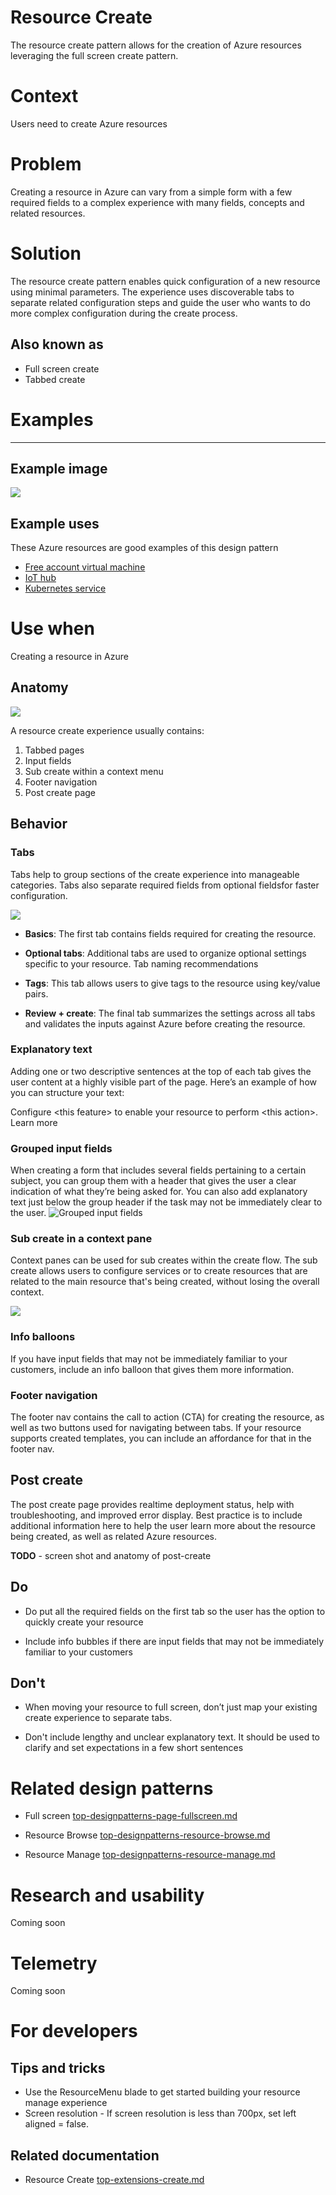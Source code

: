 ﻿# Resource Create 
The resource create pattern allows for the creation of Azure resources leveraging the full screen create pattern.

# Context
Users need to create Azure resources 

# Problem
Creating a resource in Azure can vary from a simple form with a few required fields to a complex experience with many fields, concepts and related resources.

# Solution
The resource create pattern enables quick configuration of a new resource using minimal parameters. The experience uses discoverable tabs to separate related configuration steps and guide the user who wants to do more complex configuration during the create process.


## Also known as 

- Full screen create
- Tabbed create  

# Examples 
---------

## Example image
<div style="max-width:800px">
<img alttext="Resource create example" src="../media/top-designpatterns-resource-create/Resource-create-1.png"  />
</div>

## Example uses
These Azure resources are good examples of this design pattern 

* [Free account virtual machine](https://rc.portal.azure.com/#create/microsoft.freeaccountvirtualmachine)
* [IoT hub](https://rc.portal.azure.com/#create/Microsoft.IotHub)
* [Kubernetes service](https://rc.portal.azure.com/#create/microsoft.aks)


# Use when
Creating a resource in Azure

## Anatomy  
<div style="max-width:800px">
<img alttext="Resource create anatomy" src="../media/top-designpatterns-resource-create/ResCreate_1_Anatomy.png"  />
</div>

A resource create experience usually contains:
1. Tabbed pages
2. Input fields
3. Sub create within a context menu
4. Footer navigation
5. Post create page

## Behavior 

### Tabs
Tabs help to group sections of the create experience into manageable categories. Tabs also separate required fields from optional fieldsfor faster configuration. 
<div style="max-width:800px">
<img alttext="Tabs" src="../media/top-designpatterns-resource-create/Tabs.png"  />
</div>

-   **Basics**: The first tab contains fields required for creating the resource.

-   **Optional tabs**: Additional tabs are used to organize optional settings specific to your resource.  Tab naming recommendations

-   **Tags**: This tab allows users to give tags to the resource using key/value pairs.

-   **Review + create**: The final tab summarizes the settings across all tabs and validates the inputs against Azure before creating the resource.

### Explanatory text 
Adding one or two descriptive sentences at the top of each tab gives the user content at a highly visible part of the page. Here’s an example of how you can structure your text:

Configure \<this feature\> to enable your resource to perform \<this action\>. Learn more

### Grouped input fields
When creating a form that includes several fields pertaining to a certain subject, you can group them with a header that gives the user a clear indication of what they’re being asked for. You can also add explanatory text just below the group header if the task may not be immediately clear to the user.
![Grouped input fields](..media/top-designpatterns-resource-create/grouped-input-fields.png)

### Sub create in a context pane
Context panes can be used for sub creates within the create flow. The sub create allows users to configure services or to create resources that are related to the main resource that's being created, without losing the overall context.
<div style="max-width:800px">
<img alttext="Tabs" src="../media/top-designpatterns-resource-create/subcreate.png"  />
</div>

### Info balloons
If you have input fields that may not be immediately familiar to your customers, include an info balloon that gives them more information.

### Footer navigation
The footer nav contains the call to action (CTA) for creating the resource, as well as two buttons used for navigating between tabs. If your resource supports created templates, you can include an affordance for that in the footer nav.

## Post create
The post create page provides realtime deployment status, help with troubleshooting, and improved error display. Best practice is to include additional information here to help the user learn more about the resource being created, as well as related Azure resources.

**TODO** - screen shot and anatomy of post-create

## Do 
-   Do put all the required fields on the first tab so the user has the option to quickly create your resource

 - Include info bubbles if there are input fields that may not be
   immediately familiar to your customers

## Don't 
-   When moving your resource to full screen, don’t just map your existing create experience to separate tabs.

-   Don't include lengthy and unclear explanatory text. It should be used to clarify and set expectations in a few short sentences

# Related design patterns

-   Full screen
    [top-designpatterns-page-fullscreen.md](top-designpatterns--page-fullscreen.md)

-   Resource Browse
    [top-designpatterns-resource-browse.md](top-designpatterns-resource-browse.md)

-   Resource Manage
    [top-designpatterns-resource-manage.md](top-designpatterns-resource-manage.md)

# Research and usability 
Coming soon

# Telemetry
Coming soon

# For developers 

## Tips and tricks 

-   Use the ResourceMenu blade to get started building your resource manage
    experience
-   Screen resolution - If screen resolution is less than 700px, set left aligned = false.

## Related documentation

-   Resource Create
    [top-extensions-create.md](./top-extensions-create.md)


